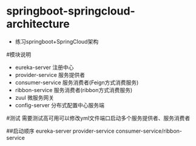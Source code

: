 # springboot-springcloud-architecture
* 练习springboot+SpringCloud架构

#模块说明
* eureka-server 注册中心
* provider-service 服务提供者
* consumer-service 服务消费者(Feign方式消费服务)
* ribbon-service 服务消费者(ribbon方式消费服务)
* zuul 微服务网关
* config-server 分布式配置中心服务端

#测试
需要测试高可用可以修改yml文件端口启动多个服务提供者、服务消费者

##启动顺序
eureka-server
provider-service
consumer-service/ribbon-service